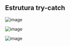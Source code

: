## Estrutura try-catch
![image](https://github.com/JoseLeonardoCordeiroBahia/tratamento-de-excecoes-java/assets/63564226/d492d321-6487-4b85-8431-a51d88111221)

![image](https://github.com/JoseLeonardoCordeiroBahia/tratamento-de-excecoes-java/assets/63564226/f5ae2ab4-ce1b-496a-9583-2c7baa59983d)

![image](https://github.com/JoseLeonardoCordeiroBahia/tratamento-de-excecoes-java/assets/63564226/592e137c-3d47-4994-a7fc-6f772c1929fd)
